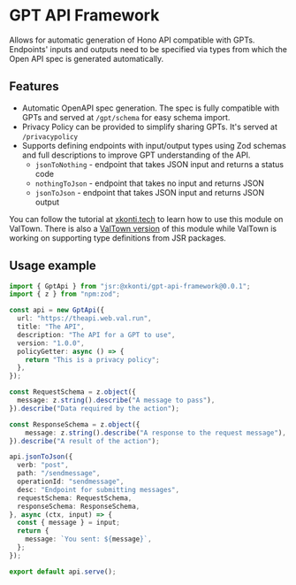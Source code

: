 # GPT API Framework

Allows for automatic generation of Hono API compatible with GPTs. Endpoints' inputs and outputs need to be specified via types from which the Open API spec is generated automatically.

## Features

- Automatic OpenAPI spec generation. The spec is fully compatible with GPTs and served at `/gpt/schema` for easy schema import.
- Privacy Policy can be provided to simplify sharing GPTs. It's served at `/privacypolicy`
- Supports defining endpoints with input/output types using Zod schemas and full descriptions to improve GPT understanding of the API.
    - `jsonToNothing` - endpoint that takes JSON input and returns a status code
    - `nothingToJson` - endpoint that takes no input and returns JSON
    - `jsonToJson` - endpoint that takes JSON input and returns JSON output

You can follow the tutorial at
[xkonti.tech](https://xkonti.tech/blog/gpt-actions-with-val-town/) to
learn how to use this module on ValTown. There is also a
[ValTown version](https://www.val.town/v/xkonti/gptApiFramework) of this
module while ValTown is working on supporting type definitions from
JSR packages.

## Usage example

```ts
import { GptApi } from "jsr:@xkonti/gpt-api-framework@0.0.1";
import { z } from "npm:zod";

const api = new GptApi({
  url: "https://theapi.web.val.run",
  title: "The API",
  description: "The API for a GPT to use",
  version: "1.0.0",
  policyGetter: async () => {
    return "This is a privacy policy";
  },
});

const RequestSchema = z.object({
  message: z.string().describe("A message to pass"),
}).describe("Data required by the action");

const ResponseSchema = z.object({
    message: z.string().describe("A response to the request message"),
}).describe("A result of the action");

api.jsonToJson({
  verb: "post",
  path: "/sendmessage",
  operationId: "sendmessage",
  desc: "Endpoint for submitting messages",
  requestSchema: RequestSchema,
  responseSchema: ResponseSchema,
}, async (ctx, input) => {
  const { message } = input;
  return {
    message: `You sent: ${message}`,
  };
});

export default api.serve();
```